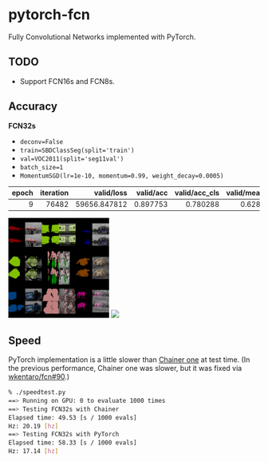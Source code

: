 # pytorch-fcn


Fully Convolutional Networks implemented with PyTorch.


## TODO

- Support FCN16s and FCN8s.


## Accuracy

**FCN32s**

- `deconv=False`
- `train=SBDClassSeg(split='train')`
- `val=VOC2011(split='seg11val')`
- `batch_size=1`
- `MomentumSGD(lr=1e-10, momentum=0.99, weight_decay=0.0005)`

|   epoch |   iteration |   valid/loss |   valid/acc |   valid/acc_cls |   valid/mean_iu |   valid/fwavacc |
|--------:|------------:|-------------:|------------:|----------------:|----------------:|----------------:|
|       9 |       76482 | 59656.847812 |    0.897753 |        0.780288 |        0.628707 |        0.844420 |

<img src="_static/fcn32s_voc2012_best_epoch9.jpg" width="40%" />
<img src="_static/fcn32s_voc2012_visualization_val.gif" width="40%" />


## Speed

PyTorch implementation is a little slower than [Chainer one](https://github.com/wkentaro/fcn) at test time.
(In the previous performance, Chainer one was slower, but it was fixed via [wkentaro/fcn#90](https://github.com/wkentaro/fcn/pull/90).)

```bash
% ./speedtest.py
==> Running on GPU: 0 to evaluate 1000 times
==> Testing FCN32s with Chainer
Elapsed time: 49.53 [s / 1000 evals]
Hz: 20.19 [hz]
==> Testing FCN32s with PyTorch
Elapsed time: 58.33 [s / 1000 evals]
Hz: 17.14 [hz]
```
